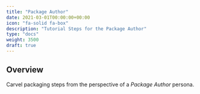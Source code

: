 ```yaml
---
title: "Package Author"
date: 2021-03-01T00:00:00+00:00
icon: "fa-solid fa-box"
description: "Tutorial Steps for the Package Author"
type: "docs"
weight: 3500
draft: true
---
```


## Overview

Carvel packaging steps from the perspective of a _Package Author_ persona.
